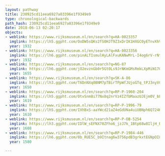 ```yaml
---
layout: pathway
title: 230925cd11eea6927a03396e1f9349e9
type: chronological-backwards
path_hash: 230925cd11eea6927a03396e1f9349e9
date: 2018-06-13 02:20:17
objects:
- weblink: https://www.rijksmuseum.nl/en/search?q=HA-0023357
  imglink: https://lh5.ggpht.com/OoDW5sQKs2fS0HJT9Z3xDrIK1HXGC0yETnvXhVbvWoxrYpFeXklYpaCSyXFbxzIukb6Yk-SKoUFG8k5nx7H286vvixE=s200
  year: 1932
- weblink: https://www.rijksmuseum.nl/en/search?q=HA-0023356
  imglink: https://lh6.ggpht.com/pinALTIsmulHyLAlFxuKANwMrL-I4og6rV-rNtcsQJ4wNRyk4TJ4NR6BrdDbQu9YCHDSd-gyfxcKJy0l5kALvjfDLlA=s200
  year: 1932
- weblink: https://www.rijksmuseum.nl/en/search?q=NG-87
  imglink: https://lh6.ggpht.com/jO2evznGb0r5Gt0Ls9JrNKmGMsRmkLXpMiN17G2Ri7GZFioFPWamgzmJL8HK_x7EgxJ_4dhElCe-TN_HQ8T5dvLviIY=s200
  year: 1655
- weblink: https://www.rijksmuseum.nl/en/search?q=SK-A-86
  imglink: https://lh3.ggpht.com/T6DnNXq0BNM7pTBirTPpWfJUjoGTq_tPJ3nyVCGktytYgmGwyKp_y3xs3Chc7aUkjX7I80SuAZeCvxvgvS3TsHdIhkw=s200
  year: 1650
- weblink: https://www.rijksmuseum.nl/en/search?q=RP-P-1960-204
  imglink: https://lh5.ggpht.com/OtvSnm8i77Nx8q2nrVz4IZfbMaazUJEjm0V_bLjpn7u0LcKunDensBndlv4ivBEII8j_2hDaB6bu4z3YT4rDqaEc6pQ=s200
  year: 1619
- weblink: https://www.rijksmuseum.nl/en/search?q=RP-P-1996-79
  imglink: https://lh5.ggpht.com/IXhBxS-aaYWcd21aZ4eGdUNa4uiUBNph6Q724K8Tr5bAQ80xnNFlHX-QLdVqbn8N3WqNHpc1wFynoxsLxaXRRJfx_oc=s200
  year: 1610
- weblink: https://www.rijksmuseum.nl/en/search?q=RP-P-OB-5254
  imglink: https://lh3.ggpht.com/IDlW_sEFNX70ZFho6_jzJ7k_1Btp68w8IljH_RbMjkSeTVAf8d28hcD4xo-AC_GPZJGblnGL8djYFwojDruE96rnzRs=s200
  year: 1608
- weblink: https://www.rijksmuseum.nl/en/search?q=RP-P-1984-446
  imglink: https://lh6.ggpht.com/0b_RUE5C_b9Itnag6w3756pdB3grkxtEGNpOI8xOxP31IIBR42hfB_WmuBYTvWa5SmpE6qep0q1F79R7xLj0f-65pQ=s200
  year: 1580

---
```

